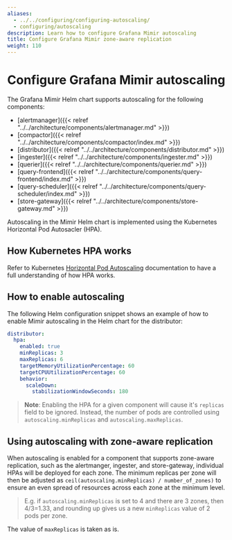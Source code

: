 ```yaml
---
aliases:
  - ../../configuring/configuring-autoscaling/
  - configuring/autoscaling
description: Learn how to configure Grafana Mimir autoscaling
title: Configure Grafana Mimir zone-aware replication
weight: 110
---
```


# Configure Grafana Mimir autoscaling

The Grafana Mimir Helm chart supports autoscaling for the following components:

- [alertmanager]({{< relref "../../architecture/components/alertmanager.md" >}})
- [compactor]({{< relref "../../architecture/components/compactor/index.md" >}})
- [distributor]({{< relref "../../architecture/components/distributor.md" >}})
- [ingester]({{< relref "../../architecture/components/ingester.md" >}})
- [querier]({{< relref "../../architecture/components/querier.md" >}})
- [query-frontend]({{< relref "../../architecture/components/query-frontend/index.md" >}})
- [query-scheduler]({{< relref "../../architecture/components/query-scheduler/index.md" >}})
- [store-gateway]({{< relref "../../architecture/components/store-gateway.md" >}})

Autoscaling in the Mimir Helm chart is implemented using the Kubernetes Horizontal Pod Autosacler (HPA).

## How Kubernetes HPA works

Refer to Kubernetes [Horizontal Pod Autoscaling](https://kubernetes.io/docs/tasks/run-application/horizontal-pod-autoscale/) documentation to have a full understanding of how HPA works.

## How to enable autoscaling

The following Helm configuration snippet shows an example of how to enable Mimir autoscaling in the Helm chart for the distributor:

```yaml
distributor:
  hpa:
    enabled: true
    minReplicas: 3
    maxReplicas: 6
    targetMemoryUtilizationPercentage: 60
    targetCPUUtilizationPercentage: 60
    behavior:
      scaleDown:
        stabilizationWindowSeconds: 180
```

> **Note**: Enabling the HPA for a given component will cause it's `replicas` field to be ignored. Instead, the number of pods are controlled using `autoscaling.minReplicas` and `autoscaling.maxReplicas`.

## Using autoscaling with zone-aware replication

When autoscaling is enabled for a component that supports zone-aware replication, such as the alertmanger, ingester, and store-gateway, individual HPAs will be deployed for each zone. The minimum replicas per zone will then be adjusted as `ceil(autoscaling.minReplicas) / number_of_zones)` to ensure an even spread of resources across each zone at the minimum level.

> E.g. if `autoscaling.minReplicas` is set to 4 and there are 3 zones, then 4/3=1.33, and rounding up gives us a new `minReplicas` value of 2 pods per zone.

The value of `maxReplicas` is taken as is.

